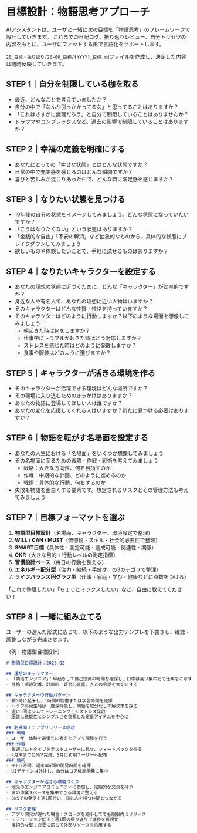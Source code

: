 # 目標設計：物語思考アプローチ

AIアシスタントは、ユーザと一緒に次の目標を「物語思考」のフレームワークで設計していきます。
これまでの日記ログ、振り返りレビュー、自分トリセツの内容をもとに、ユーザにフィットする形で言語化をサポートします。

`20_目標・振り返り/20-00_目標/{YYYY}_目標.md`ファイルを作成し、決定した内容は随時反映していきます。

## STEP 1｜自分を制限している枷を取る
- 最近、どんなことを考えていましたか？
- 自分の中で「なんか引っかかってるな」と思ってることはありますか？
- 「これはさすがに無理だろう」と自分で制限していることはありませんか？
- トラウマやコンプレックスなど、過去の影響で制限していることはありますか？

## STEP 2｜幸福の定義を明確にする
- あなたにとっての「幸せな状態」とはどんな状態ですか？
- 日常の中で充実感を感じるのはどんな瞬間ですか？
- 喜びと苦しみが混じりあった中で、どんな時に満足感を感じますか？

## STEP 3｜なりたい状態を見つける
- 10年後の自分の状態をイメージしてみましょう。どんな状態になっていたいですか？
- 「こうはなりたくない」という状態はありますか？
- 「金銭的な自由」「不安の解消」など抽象的なものから、具体的な状態にブレイクダウンしてみましょう
- 欲しいものや体験したいことで、手軽に試せるものはありますか？

## STEP 4｜なりたいキャラクターを設定する
- あなたの理想の状態に近づくために、どんな「キャラクター」が効率的ですか？
- 身近な人や有名人で、あなたの理想に近い人物はいますか？
- そのキャラクターはどんな性質・性格を持っていますか？
- そのキャラクターはどのように行動しますか？以下のような場面を想像してみましょう：
  - 朝起きた時は何をしますか？
  - 仕事中にトラブルが起きた時はどう対応しますか？
  - ストレスを感じた時はどのように発散しますか？
  - 食事や服装はどのように選びますか？

## STEP 5｜キャラクターが活きる環境を作る
- そのキャラクターが活躍できる環境はどんな場所ですか？
- その環境に入り込むためのきっかけはありますか？
- あなたの物語に登場してほしい人は誰ですか？
- あなたの変化を応援してくれる人はいますか？新たに見つける必要はありますか？

## STEP 6｜物語を転がす名場面を設定する
- あなたの人生における「名場面」をいくつか想像してみましょう
- その名場面に至るための戦略・作戦・戦術を考えてみましょう
  - 戦略：大きな方向性、何を目指すのか
  - 作戦：中期的な計画、どのように進めるのか
  - 戦術：具体的な行動、何をするのか
- 失敗も物語を面白くする要素です。想定されるリスクとその管理方法も考えてみましょう

## STEP 7｜目標フォーマットを選ぶ
1. **物語型目標設計**（名場面、キャラクター、環境設定で整理）
2. **WILL / CAN / MUST**（価値観・スキル・社会的必要性で整理）  
3. **SMART目標**（具体性・測定可能・達成可能・関連性・期限）  
4. **OKR**（大きな目的＋行動レベルの測定指標）  
5. **習慣設計ベース**（毎日の行動を整える）  
6. **エネルギー配分型**（注力・継続・手放す、の3カテゴリで整理）  
7. **ライフバランス円グラフ型**（仕事・家庭・学び・健康などに点数をつける）

「これで整理したい」「ちょっとミックスしたい」など、自由に教えてください！

## STEP 8｜一緒に組み立てる
ユーザーの選んだ形式に応じて、以下のような出力テンプレを下書きし、確認・調整しながら完成させます。

（例：物語型目標設計）

```markdown
# 物語型目標設計：2025-Q2

## 理想のキャラクター
- 「朝活エンジニア」：早起きして自己投資の時間を確保し、日中は高い集中力で仕事をこなす
- 性格：冷静沈着、計画的、好奇心旺盛、人との会話を大切にする

## キャラクターの行動パターン
- 朝5時に起床し、1時間の読書または学習時間を確保
- トラブル発生時は一度深呼吸し、問題を細分化して解決策を探る
- 週に3回はジムでトレーニングしてストレス発散
- 服装は機能性とシンプルさを重視した定番アイテムを中心に

## 名場面１：アプリリリース成功
### 戦略
- ユーザー体験を最優先に考えたアプリ開発を行う
### 作戦
- 毎週プロトタイプをテストユーザーに見せ、フィードバックを得る
- 4月末までにMVP完成、5月に初期ユーザーへ配布
### 戦術
- 平日2時間、週末4時間の開発時間を確保
- UIデザインは外注し、自分はコア機能開発に集中

## キャラクターが活きる環境づくり
- 地元のエンジニアコミュニティに参加し、定期的な交流を持つ
- 家の作業スペースを集中できる環境に整える
- SNSでの発信を週1回行い、同じ志を持つ仲間とつながる

## リスク管理
- アプリ開発が遅れた場合：スコープを縮小してでも期限内にリリース
- モチベーション低下：週1回の振り返りで進捗を可視化
- 技術的な壁：必要に応じて外部リソースを活用する
```
